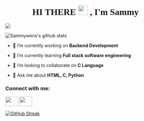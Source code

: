 <h1 style="font-family:script;" align="center"> HI THERE <img src="https://github.com/TheDudeThatCode/TheDudeThatCode/blob/master/Assets/Hi.gif" width="30px">
, I'm Sammy</h1>



<p><img align="center" src="https://github-readme-stats.vercel.app/api/top-langs/?username=Sammywens&layout=compact&theme=dark&hide_border=false" /></p>
<p><img align="center" src="https://github-readme-stats.vercel.app/api?username=Nightburnn&show_icons=true&include_all_commits=true&count_private=true&layout=compact&theme=dark&hide_border=false&border_radius=2&hide=contribs" 
alt="Sammywens's github stats" /></p>





- 🔭 I’m currently working on **Backend Development**

- 🌱 I’m currently learning **Full stack software engineering**

- 👯 I’m looking to collaborate on **C Language**

- 💬 Ask me about **HTML, C, Python**


</p>

<!--
**Sammywens/Sammywens** is a ✨ _special_ ✨ repository because its `README.md` (this file) appears on your GitHub profile.

Here are some ideas to get you started:

- 🔭 I’m currently working on ...
- 🌱 I’m currently learning ...
- 👯 I’m looking to collaborate on ...
- 🤔 I’m looking for help with ...
- 💬 Ask me about ...
- 📫 How to reach me: ...
- 😄 Pronouns: ...
- ⚡ Fun fact: ...
-->

<h3 align="left">Connect with me:</h3>
<p align="left">

<a href="https://www.https://www.linkedin.com/in/samuel-nwene//" target="blank"><img align="center" src="https://cdn.jsdelivr.net/npm/simple-icons@3.0.1/icons/linkedin.svg" alt="" height="30" width="40" /></a>
<a href="https://instagram.com/sammy.wens?igshid=MDM4ZDc5MmU=" target="blank"><img align="center" src="https://cdn.jsdelivr.net/npm/simple-icons@3.0.1/icons/instagram.svg" alt="" height="30" width="40" /></a>
</p>

[![GitHub Streak](http://github-readme-streak-stats.herokuapp.com?user=Sammywens&theme=blood-dark&date_format=M%20j%5B%2C%20Y%5D&mode=weekly)](https://git.io/streak-stats)

